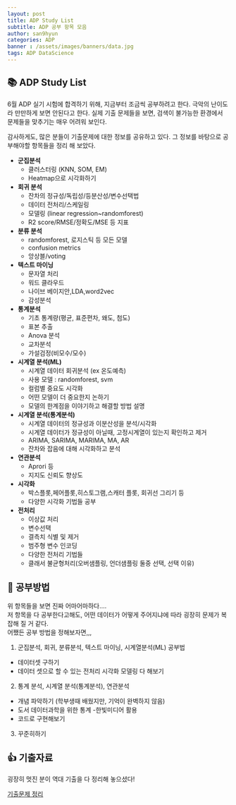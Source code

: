 ```yaml
---
layout: post
title: ADP Study List
subtitle: ADP 공부 항목 모음
author: san9hyun
categories: ADP
banner : /assets/images/banners/data.jpg
tags: ADP DataScience 
---
```


## 📚  ADP Study List

6월 ADP 실기 시험에 합격하기 위해, 지금부터 조금씩 공부하려고 한다.
극악의 난이도라 만만하게 보면 안된다고 한다.
실제 기출 문제들을 보면, 검색이 불가능한 환경에서 문제들을 맞추기는 매우 어려워 보인다.

감사하게도, 많은 분들이 기출문제에 대한 정보를 공유하고 있다.
그 정보를 바탕으로 공부해야할 항목들을 정리 해 보았다.


- __군집분석__
  - 클러스터링 (KNN, SOM, EM)
  - Heatmap으로 시각화하기
- __회귀 분석__
  - 잔차의 정규성/독립성/등분산성/변수선택법
  - 데이터 전처리/스케일링
  - 모델링 (linear regression~randomforest)
  - R2 score/RMSE/정확도/MSE 등 지표
- __분류 분석__
  - randomforest, 로지스틱 등 모든 모델
  - confusion metrics
  - 앙상블/voting
- __텍스트 마이닝__
  - 문자열 처리
  - 워드 클라우드
  - 나이브 베이지안,LDA,word2vec
  - 감성분석
- __통계분석__ 
  - 기초 통계량(평균, 표준편차, 왜도, 첨도)
  - 표본 추출  
  - Anova 분석
  - 교차분석
  - 가설검정(비모수/모수)
- __시계열 분석(ML)__
  - 시계열 데이터 회귀분석 (ex 온도예측)
  - 사용 모델 : randomforest, svm
  - 컬럼별 중요도 시각화
  - 어떤 모델이 더 중요한지 논하기
  - 모델의 한계점을 이야기하고 해결할 방법 설명
- __시계열 분석(통계분석)__
  - 시계열 데이터의 정규성과 이분산성을 분석/시각화
  - 시계열 데이터가 정규성이 아닐때, 고정시계열이 있는지 확인하고 제거
  - ARIMA, SARIMA, MARIMA, MA, AR
  - 잔차와 잡음에 대해 시각화하고 분석
- __연관분석__
  - Aprori 등
  - 지지도 신뢰도 향상도
- __시각화__
  - 박스플롯,페어플롯,히스토그램,스캐터 플롯, 회귀선 그리기 등
  - 다양한 시각화 기법들 공부
- __전처리__ 
  - 이상값 처리
  - 변수선택
  - 결측치 식별 및 제거
  - 범주형 변수 인코딩   
  - 다양한 전처리 기법들
  - 클래서 불균형처리(오버샘플링, 언더샘플링 둘중 선택, 선택 이유)
  
## 📝 공부방법
위 항목들을 보면 진짜 어마어마하다....<br>
저 항목을 다 공부한다고해도, 어떤 데이터가 어떻게 주어지냐에 따라 굉장히 문제가 복잡해 질 거 같다.<br>
어쨌든 공부 방법을 정해보자면,,,

1. 군집분석, 회귀, 분류분석, 텍스트 마이닝, 시계열분석(ML) 공부법
 - 데이터셋 구하기
 - 데이터 셋으로 할 수 있는 전처리 시각화 모델링 다 해보기

2. 통계 분석, 시계열 분석(통계분석), 연관분석
 - 개념 파악하기 (학부생때 배웠지만, 기억이 완벽하지 않음)
 - 도서 데이터과학을 위한 통계 -한빛미디어 활용
 - 코드로 구현해보기

3. 꾸준히하기


## 👍 기출자료
굉장히 멋진 분이 역대 기출을 다 정리해 놓으셨다!

[기출문제 정리](https://lovelydiary.tistory.com/381)





